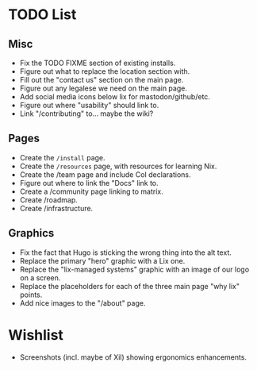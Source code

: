TODO List
==========

## Misc

- Fix the TODO FIXME section of existing installs.
- Figure out what to replace the location section with.
- Fill out the "contact us" section on the main page.
- Figure out any legalese we need on the main page.
- Add social media icons below lix for mastodon/github/etc.
- Figure out where "usability" should link to.
- Link "/contributing" to... maybe the wiki?

## Pages

- Create the `/install` page.
- Create the `/resources` page, with resources for learning Nix.
- Create the /team page and include CoI declarations.
- Figure out where to link the "Docs" link to.
- Create a /community page linking to matrix.
- Create /roadmap.
- Create /infrastructure.

## Graphics

- Fix the fact that Hugo is sticking the wrong thing into the alt text.
- Replace the primary "hero" graphic with a Lix one.
- Replace the "lix-managed systems" graphic with an image of our logo on a screen.
- Replace the placeholders for each of the three main page "why lix" points.
- Add nice images to the "/about" page.

# Wishlist

- Screenshots (incl. maybe of Xil) showing ergonomics enhancements.
